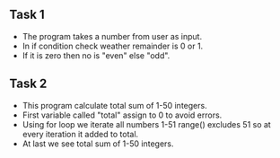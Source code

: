 <h2>Task 1</h2>
<ul>
  <li>The program takes a number from user as input.</li>
  <li>In if condition check weather remainder is 0 or 1.</li>
  <li>If it is zero then no is "even" else "odd".</li>
</ul>

<h2>Task 2</h2>
<ul>
  <li>This program calculate total sum of 1-50 integers.</li>
  <li>First variable called "total" assign to 0 to avoid errors.</li>
  <li>Using for loop we iterate all numbers 1-51 range() excludes 51 so at every iteration it added to total.</li>
  <li>At last we see total sum of 1-50 integers.</li>
</ul>
